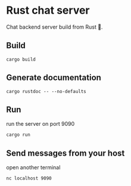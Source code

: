 # Rust chat server

Chat backend server build from Rust 🦀️.

## Build
```
cargo build
```
## Generate documentation
```
cargo rustdoc -- --no-defaults
```
## Run
run the server on port 9090
```
cargo run
```
## Send messages from your host
open another terminal
```
nc localhost 9090
```